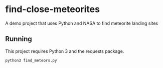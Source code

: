 # find-close-meteorites
A demo project that uses Python and NASA to find meteorite landing sites

## Running

This project requires Python 3 and the requests package.

`python3 find_meteors.py`